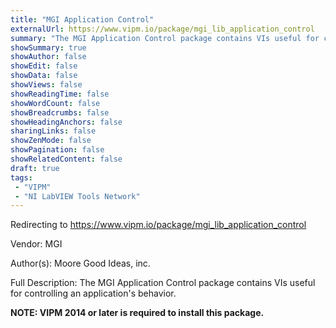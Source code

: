 ```yaml
---
title: "MGI Application Control"
externalUrl: https://www.vipm.io/package/mgi_lib_application_control
summary: "The MGI Application Control package contains VIs useful for controlling an application's behavior."
showSummary: true
showAuthor: false
showEdit: false
showData: false
showViews: false
showReadingTime: false
showWordCount: false
showBreadcrumbs: false
showHeadingAnchors: false
sharingLinks: false
showZenMode: false
showPagination: false
showRelatedContent: false
draft: true
tags:
 - "VIPM"
 - "NI LabVIEW Tools Network"
---
```


Redirecting to https://www.vipm.io/package/mgi_lib_application_control

Vendor: MGI

Author(s): Moore Good Ideas, inc.
 
Full Description:
The MGI Application Control package contains VIs useful for controlling an application's behavior.

**NOTE:  VIPM 2014 or later  is required to install this package.**